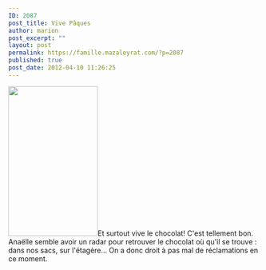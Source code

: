 ```yaml
---
ID: 2087
post_title: Vive Pâques
author: marion
post_excerpt: ""
layout: post
permalink: https://famille.mazaleyrat.com/?p=2087
published: true
post_date: 2012-04-10 11:26:25
---
```

<a href="http://famille.mazaleyrat.com/wp-content/uploads/2012/04/wpid-IMAG0141.jpg"><img src="http://famille.mazaleyrat.com/wp-content/uploads/2012/04/wpid-IMAG0141-179x300.jpg" alt="" title="à la recherche des oeufs" width="179" height="300" class="alignleft size-medium wp-image-2103" /></a>Et surtout vive le chocolat!
C'est tellement bon. 
Anaëlle semble avoir un radar pour retrouver le chocolat où qu'il se trouve : dans nos sacs, sur l'étagère... On a donc droit à pas mal de réclamations en ce moment.